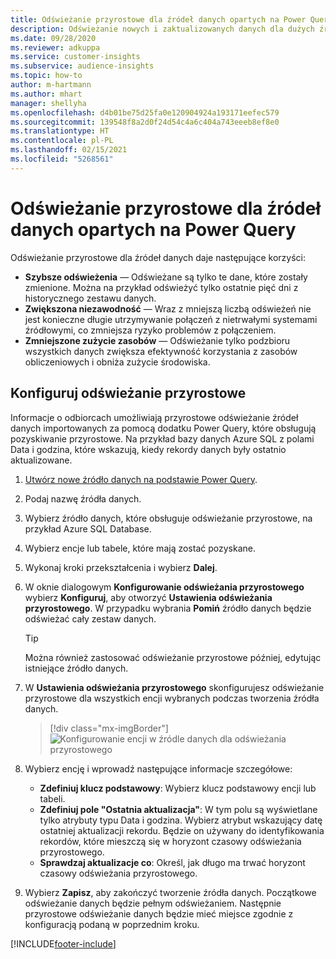 ```yaml
---
title: Odświeżanie przyrostowe dla źródeł danych opartych na Power Query
description: Odświeżanie nowych i zaktualizowanych danych dla dużych źródeł danych na podstawie Power Query.
ms.date: 09/28/2020
ms.reviewer: adkuppa
ms.service: customer-insights
ms.subservice: audience-insights
ms.topic: how-to
author: m-hartmann
ms.author: mhart
manager: shellyha
ms.openlocfilehash: d4b01be75d25fa0e120904924a193171eefec579
ms.sourcegitcommit: 139548f8a2d0f24d54c4a6c404a743eeeb8ef8e0
ms.translationtype: HT
ms.contentlocale: pl-PL
ms.lasthandoff: 02/15/2021
ms.locfileid: "5268561"
---
```

# <a name="incremental-refresh-for-data-sources-based-on-power-query"></a>Odświeżanie przyrostowe dla źródeł danych opartych na Power Query

Odświeżanie przyrostowe dla źródeł danych daje następujące korzyści:

- **Szybsze odświeżenia** — Odświeżane są tylko te dane, które zostały zmienione. Można na przykład odświeżyć tylko ostatnie pięć dni z historycznego zestawu danych.
- **Zwiększona niezawodność** — Wraz z mniejszą liczbą odświeżeń nie jest konieczne długie utrzymywanie połączeń z nietrwałymi systemami źródłowymi, co zmniejsza ryzyko problemów z połączeniem.
- **Zmniejszone zużycie zasobów** — Odświeżanie tylko podzbioru wszystkich danych zwiększa efektywność korzystania z zasobów obliczeniowych i obniża zużycie środowiska.

## <a name="configure-incremental-refresh"></a>Konfiguruj odświeżanie przyrostowe

Informacje o odbiorcach umożliwiają przyrostowe odświeżanie źródeł danych importowanych za pomocą dodatku Power Query, które obsługują pozyskiwanie przyrostowe. Na przykład bazy danych Azure SQL z polami Data i godzina, które wskazują, kiedy rekordy danych były ostatnio aktualizowane.

1. [Utwórz nowe źródło danych na podstawie Power Query](connect-power-query.md).

1. Podaj nazwę źródła danych.

1. Wybierz źródło danych, które obsługuje odświeżanie przyrostowe, na przykład Azure SQL Database.

1. Wybierz encje lub tabele, które mają zostać pozyskane.

1. Wykonaj kroki przekształcenia i wybierz **Dalej**.

1. W oknie dialogowym **Konfigurowanie odświeżania przyrostowego** wybierz **Konfiguruj**, aby otworzyć **Ustawienia odświeżania przyrostowego**. W przypadku wybrania **Pomiń** źródło danych będzie odświeżać cały zestaw danych.
   > [!TIP]
   > Można również zastosować odświeżanie przyrostowe później, edytując istniejące źródło danych.

1. W **Ustawienia odświeżania przyrostowego** skonfigurujesz odświeżanie przyrostowe dla wszystkich encji wybranych podczas tworzenia źródła danych.

   > [!div class="mx-imgBorder"]
   > ![Konfigurowanie encji w źródle danych dla odświeżania przyrostowego](media/incremental-refresh-settings.png "Konfigurowanie encji w źródle danych dla odświeżania przyrostowego")

1. Wybierz encję i wprowadź następujące informacje szczegółowe:

   - **Zdefiniuj klucz podstawowy**: Wybierz klucz podstawowy encji lub tabeli.
   - **Zdefiniuj pole "Ostatnia aktualizacja"**: W tym polu są wyświetlane tylko atrybuty typu Data i godzina. Wybierz atrybut wskazujący datę ostatniej aktualizacji rekordu. Będzie on używany do identyfikowania rekordów, które mieszczą się w horyzont czasowy odświeżania przyrostowego.
   - **Sprawdzaj aktualizacje co**: Określ, jak długo ma trwać horyzont czasowy odświeżania przyrostowego.

1. Wybierz **Zapisz**, aby zakończyć tworzenie źródła danych. Początkowe odświeżanie danych będzie pełnym odświeżaniem. Następnie przyrostowe odświeżanie danych będzie mieć miejsce zgodnie z konfiguracją podaną w poprzednim kroku.


[!INCLUDE[footer-include](../includes/footer-banner.md)]